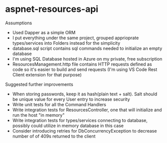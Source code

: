 # aspnet-resources-api

Assumptions
- Used Dapper as a simple ORM
- I put everything under the same project, grouped apprioprate types/services into Folders instead for the simplicity
- database.sql script contains sql commands needed to initialize an empty database
- I'm using SQL Database hosted in Azure on my private, free subscription
- ResourcesManagement.http file contains HTTP requests defined as code so it's easier to build and send requests (I'm using VS Code Rest Client extension for that purpose)

Suggested further improvements
- When storing passwords, keep it as hash(plain text + salt). Salt should be unique value for every User entry to increase security
- Write unit tests for all the Command Handlers
- Write integration tests for ResourcesController, one that will initialize and run the host "in memory"
- Write integration tests for types/services connecting to database, possibly could utilize in memory database in this case
- Consider introducing retries for DbConcurrencyException to decrease number of of 409s returned to the client
